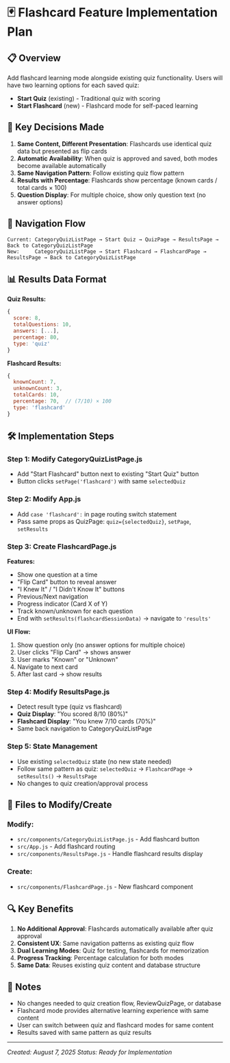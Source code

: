# 🃏 Flashcard Feature Implementation Plan

## 📋 Overview
Add flashcard learning mode alongside existing quiz functionality. Users will have two learning options for each saved quiz:
- **Start Quiz** (existing) - Traditional quiz with scoring
- **Start Flashcard** (new) - Flashcard mode for self-paced learning

## 🎯 Key Decisions Made
1. **Same Content, Different Presentation**: Flashcards use identical quiz data but presented as flip cards
2. **Automatic Availability**: When quiz is approved and saved, both modes become available automatically
3. **Same Navigation Pattern**: Follow existing quiz flow pattern
4. **Results with Percentage**: Flashcards show percentage (known cards / total cards × 100)
5. **Question Display**: For multiple choice, show only question text (no answer options)

## 🔄 Navigation Flow
```
Current: CategoryQuizListPage → Start Quiz → QuizPage → ResultsPage → Back to CategoryQuizListPage
New:     CategoryQuizListPage → Start Flashcard → FlashcardPage → ResultsPage → Back to CategoryQuizListPage
```

## 📊 Results Data Format
**Quiz Results:**
```javascript
{
  score: 8,
  totalQuestions: 10,
  answers: [...],
  percentage: 80,
  type: 'quiz'
}
```

**Flashcard Results:**
```javascript
{
  knownCount: 7,
  unknownCount: 3,
  totalCards: 10,
  percentage: 70,  // (7/10) × 100
  type: 'flashcard'
}
```

## 🛠️ Implementation Steps

### **Step 1: Modify CategoryQuizListPage.js**
- Add "Start Flashcard" button next to existing "Start Quiz" button
- Button clicks `setPage('flashcard')` with same `selectedQuiz`

### **Step 2: Modify App.js**
- Add `case 'flashcard':` in page routing switch statement
- Pass same props as QuizPage: `quiz={selectedQuiz}`, `setPage`, `setResults`

### **Step 3: Create FlashcardPage.js**
**Features:**
- Show one question at a time
- "Flip Card" button to reveal answer
- "I Knew It" / "I Didn't Know It" buttons
- Previous/Next navigation
- Progress indicator (Card X of Y)
- Track known/unknown for each question
- End with `setResults(flashcardSessionData)` → navigate to `'results'`

**UI Flow:**
1. Show question only (no answer options for multiple choice)
2. User clicks "Flip Card" → shows answer
3. User marks "Known" or "Unknown"
4. Navigate to next card
5. After last card → show results

### **Step 4: Modify ResultsPage.js**
- Detect result type (quiz vs flashcard)
- **Quiz Display**: "You scored 8/10 (80%)"
- **Flashcard Display**: "You knew 7/10 cards (70%)"
- Same back navigation to CategoryQuizListPage

### **Step 5: State Management**
- Use existing `selectedQuiz` state (no new state needed)
- Follow same pattern as quiz: `selectedQuiz` → `FlashcardPage` → `setResults()` → `ResultsPage`
- No changes to quiz creation/approval process

## 📁 Files to Modify/Create

### **Modify:**
- `src/components/CategoryQuizListPage.js` - Add flashcard button
- `src/App.js` - Add flashcard routing
- `src/components/ResultsPage.js` - Handle flashcard results display

### **Create:**
- `src/components/FlashcardPage.js` - New flashcard component

## 🔍 Key Benefits
1. **No Additional Approval**: Flashcards automatically available after quiz approval
2. **Consistent UX**: Same navigation patterns as existing quiz flow
3. **Dual Learning Modes**: Quiz for testing, flashcards for memorization
4. **Progress Tracking**: Percentage calculation for both modes
5. **Same Data**: Reuses existing quiz content and database structure

## 📝 Notes
- No changes needed to quiz creation flow, ReviewQuizPage, or database
- Flashcard mode provides alternative learning experience with same content
- User can switch between quiz and flashcard modes for same content
- Results saved with same pattern as quiz results

---
*Created: August 7, 2025*
*Status: Ready for Implementation*